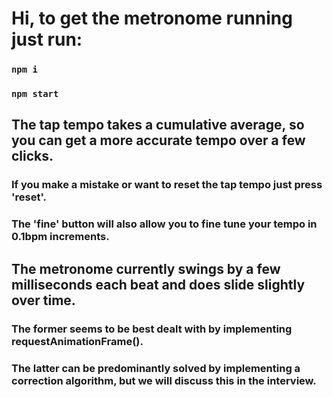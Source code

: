 # Hi, to get the metronome running just run:

### `npm i`

### `npm start`

## The tap tempo takes a cumulative average, so you can get a more accurate tempo over a few clicks.

### If you make a mistake or want to reset the tap tempo just press 'reset'.

### The 'fine' button will also allow you to fine tune your tempo in 0.1bpm increments.

## The metronome currently swings by a few milliseconds each beat and does slide slightly over time.

### The former seems to be best dealt with by implementing requestAnimationFrame().

### The latter can be predominantly solved by implementing a correction algorithm, but we will discuss this in the interview.
